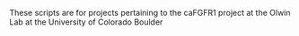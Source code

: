 These scripts are for projects pertaining to the caFGFR1 project at the Olwin Lab at the University of Colorado Boulder
